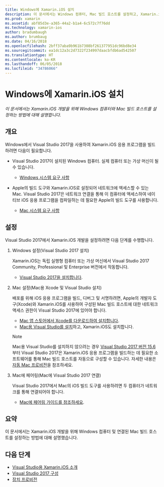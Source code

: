 ```yaml
---
title: Windows에 Xamarin.iOS 설치
description: 이 문서에서는 Windows 컴퓨터, Mac 빌드 호스트를 설정하고, Xamarin.iOS 개발을 위해 Windows를 Mac으로 페어링하는 방법을 설명합니다.
ms.prod: xamarin
ms.assetid: abf85d3e-a365-44a2-b1a4-6c572c7f76dd
ms.technology: xamarin-ios
author: bradumbaugh
ms.author: brumbaug
ms.date: 04/16/2018
ms.openlocfilehash: 2bff37aba9b961b7308bf261377951dc96bd8e34
ms.sourcegitcommit: ea1dc12a3c2d7322f234997daacbfdb6ad542507
ms.translationtype: HT
ms.contentlocale: ko-KR
ms.lasthandoff: 06/05/2018
ms.locfileid: "34786066"
---
```

# <a name="installing-xamarinios-on-windows"></a>Windows에 Xamarin.iOS 설치

_이 문서에서는 Xamarin.iOS 개발을 위해 Windows 컴퓨터와 Mac 빌드 호스트를 설정하는 방법에 대해 설명합니다._

## <a name="overview"></a>개요

Windows에서 Visual Studio 2017을 사용하여 Xamarin.iOS 응용 프로그램을 빌드하려면 다음이 필요합니다.
 
-  Visual Studio 2017이 설치된 Windows 컴퓨터. 실제 컴퓨터 또는 가상 머신이 될 수 있습니다.
    - [Windows 시스템 요구 사항](~/cross-platform/get-started/requirements.md#windows-requirements)
    
-  Apple의 빌드 도구와 Xamarin.iOS로 설정되어 네트워크에 액세스할 수 있는 Mac. Visual Studio 2017은 네트워크 연결을 통해 이 컴퓨터에 액세스하여 네이티브 iOS 응용 프로그램을 컴파일하는 데 필요한 Apple의 빌드 도구를 사용합니다. 
    - [Mac 시스템 요구 사항](~/cross-platform/get-started/requirements.md#macos-requirements)

## <a name="setup"></a>설정

Visual Studio 2017에서 Xamarin.iOS 개발을 설정하려면 다음 단계를 수행합니다.

1. Windows 설정(Visual Studio 2017 설치)

    Xamarin.iOS는 독립 실행형 컴퓨터 또는 가상 머신에서 Visual Studio 2017 Community, Professional 및 Enterprise 버전에서 작동합니다.
    
    - [Visual Studio 2017을 설치합니다](~/cross-platform/get-started/installation/windows.md).

2. Mac 설정(Mac용 Xcode 및 Visual Studio 설치)

    배포를 위해 iOS 응용 프로그램을 빌드, 디버그 및 서명하려면, Apple의 개발자 도구(Xcode)와 Xamarin.iOS를 사용하여 구성된 Mac 빌드 호스트에 대한 네트워크 액세스 권한이 Visual Studio 2017에 있어야 합니다.

    - [Mac 앱 스토어에서 Xcode를 다운로드하여 설치합니다](https://itunes.apple.com/us/app/xcode/id497799835?mt=12). 
    - [Mac용 Visual Studio를 설치](https://docs.microsoft.com/visualstudio/mac/installation)하고, Xamarin.iOS도 설치합니다.

    > [!NOTE] 
    > Mac용 Visual Studio를 설치하지 않으려는 경우 [Visual Studio 2017 버전 15.6](https://docs.microsoft.com/visualstudio/releasenotes/vs2017-relnotes#automatic-macos-provisioning)부터 Visual Studio 2017은 Xamarin.iOS 응용 프로그램을 빌드하는 데 필요한 소프트웨어를 통해 Mac 빌드 호스트를 자동으로 구성할 수 있습니다. 자세한 내용은 [자동 Mac 프로비전](~/ios/get-started/installation/windows/connecting-to-mac/index.md#automatic-mac-provisioning)을 참조하세요.

3. Mac에 페어링(Mac에 Visual Studio 2017 연결)

    Visual Studio 2017에서 Mac의 iOS 빌드 도구를 사용하려면 두 컴퓨터가 네트워크를 통해 연결되어야 합니다.

    - [Mac에 페어링 가이드를 참조하세요](~/ios/get-started/installation/windows/connecting-to-mac/index.md).

## <a name="summary"></a>요약

이 문서에서는 Xamarin.iOS 개발을 위해 Windows 컴퓨터 및 연결된 Mac 빌드 호스트를 설정하는 방법에 대해 설명했습니다.

## <a name="next-steps"></a>다음 단계

- [Visual Studio용 Xamarin.iOS 소개](introduction-to-xamarin-ios-for-visual-studio.md)
- [Visual Studio 2017 구성](config-options.md)
- [장치 프로비전](~/ios/get-started/installation/device-provisioning/index.md)
